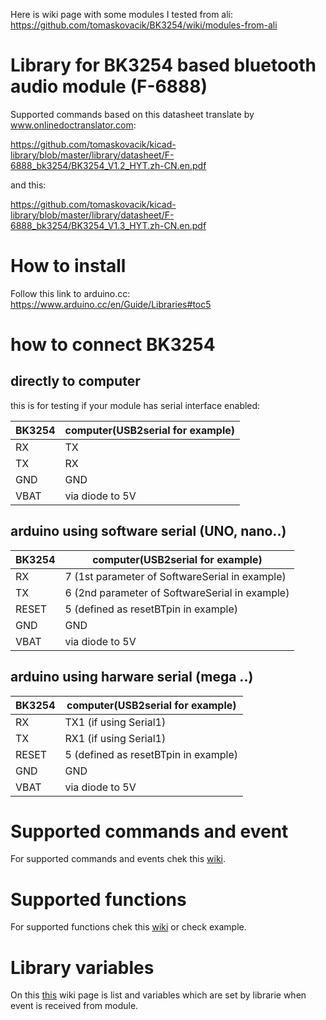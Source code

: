 Here is wiki page with some modules I tested from ali: https://github.com/tomaskovacik/BK3254/wiki/modules-from-ali



# Library for BK3254 based bluetooth audio module (F-6888)

Supported commands based on this datasheet translate by www.onlinedoctranslator.com:

https://github.com/tomaskovacik/kicad-library/blob/master/library/datasheet/F-6888_bk3254/BK3254_V1.2_HYT.zh-CN.en.pdf

and this:

https://github.com/tomaskovacik/kicad-library/blob/master/library/datasheet/F-6888_bk3254/BK3254_V1.3_HYT.zh-CN.en.pdf


# How to install

Follow this link to arduino.cc: https://www.arduino.cc/en/Guide/Libraries#toc5

# how to connect BK3254

## directly to computer

this is for testing if your module has serial interface enabled:

BK3254|computer(USB2serial for example)
-------|-------
   RX  |  TX
   TX  |  RX
  GND  |  GND
 VBAT  |  via diode to 5V

## arduino using software serial (UNO, nano..)

BK3254|computer(USB2serial for example)
-------|-------
   RX  |  7 (1st parameter of SoftwareSerial in example)
   TX  |  6 (2nd parameter of SoftwareSerial in example)
 RESET |  5 (defined as resetBTpin in example)
  GND  |  GND
 VBAT  |  via diode to 5V


## arduino using harware serial (mega ..)

BK3254|computer(USB2serial for example)
-------|-------
   RX  |  TX1 (if using Serial1)
   TX  |  RX1 (if using Serial1)
 RESET |  5 (defined as resetBTpin in example)
  GND  |  GND
 VBAT  |  via diode to 5V


# Supported commands and event 

For supported commands and events chek this <a href="https://github.com/tomaskovacik/BK3254/wiki/Supported-commands-and-event-send-from-module">wiki</a>.

# Supported functions

For supported functions chek this <a href="https://github.com/tomaskovacik/BK3254/wiki/Supported-functions">wiki</a> or check example.

# Library variables

On this <a href="https://github.com/tomaskovacik/BK3254/wiki/Variables-set-based-on-module-state">this</a> wiki page is list and variables which are set by librarie when event is received from module.

